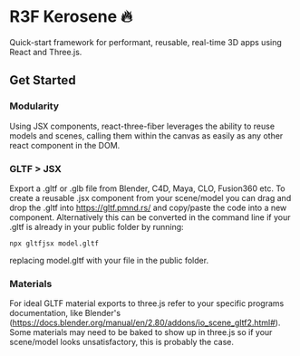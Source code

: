 # R3F Kerosene :fire:

Quick-start framework for performant, reusable, real-time 3D apps using React and Three.js.

## Get Started

### Modularity

Using JSX components, react-three-fiber leverages the ability to reuse models and scenes, calling them within the canvas as easily as any other react component in the DOM.

### GLTF > JSX

Export a .gltf or .glb file from Blender, C4D, Maya, CLO, Fusion360 etc. To create a reusable .jsx component from your scene/model you can drag and drop the .gltf into https://gltf.pmnd.rs/ and copy/paste the code into a new component. Alternatively this can be converted in the command line if your .gltf is already in your public folder by running:
```
npx gltfjsx model.gltf
```
replacing model.gltf with your file in the public folder.

### Materials

For ideal GLTF material exports to three.js refer to your specific programs documentation, like Blender's (https://docs.blender.org/manual/en/2.80/addons/io_scene_gltf2.html#). Some materials may need to be baked to show up in three.js so if your scene/model looks unsatisfactory, this is probably the case.
